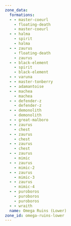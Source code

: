 ```yaml
---
zone_data:
  formations:
  - - master-coeurl
    - floating-death
    - master-coeurl
  - - halma
    - spirit
    - halma
  - - zaurus
    - floating-death
    - zaurus
  - - black-element
    - spirit
    - black-element
  - - varuna
  - - master-tonberry
  - - adamantoise
  - - machea
    - machea
  - - defender-z
    - defender-z
  - - demonolith
    - demonolith
  - - great-malboro
  - - zaurus
    - chest
  - - zaurus
    - chest
  - - zaurus
    - chest
  - - zaurus
    - mimic
  - - zaurus
    - mimic-2
  - - zaurus
    - mimic-3
  - - zaurus
    - mimic-4
  - - puroboros
    - puroboros
    - puroboros
  - - wraith
  name: Omega Ruins (Lower)
zone_id: omega-ruins-lower
---
```

